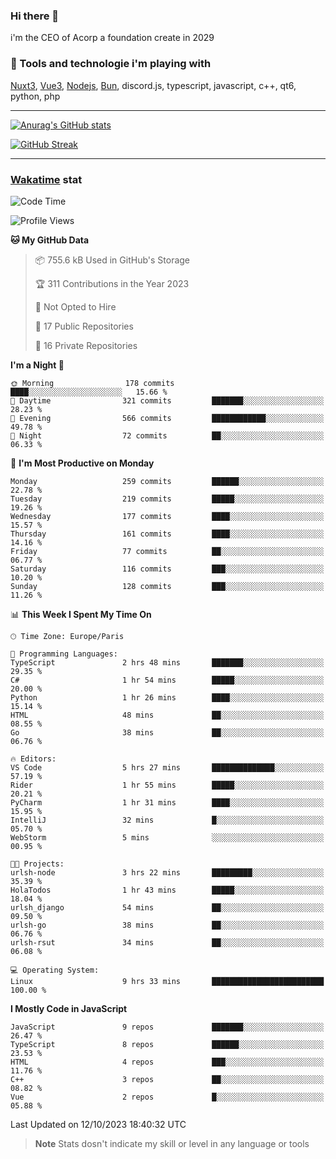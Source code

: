 ### Hi there 👋

i'm the CEO of Acorp a foundation create in 2029  

### 🧰 Tools and technologie i'm playing with

[Nuxt3](https://nuxt.com), [Vue3](https://vuejs.org/), [Nodejs](https://nodejs.org), [Bun](https://bun.sh/), discord.js, typescript, javascript, c++, qt6, python, php

---

[![Anurag's GitHub stats](https://github-readme-stats.vercel.app/api?username=ackimixs&show_icons=true&theme=github_dark&count_private=true)](https://www.ackimixs.xyz)

[![GitHub Streak](https://github-readme-streak-stats.herokuapp.com?user=Ackimixs&theme=github-dark-blue&date_format=j%20M%5B%20Y%5D&mode=weekly)](https://git.io/streak-stats)

---
 
 ### [Wakatime](https://wakatime.com/) stat

<!--START_SECTION:waka-->
![Code Time](http://img.shields.io/badge/Code%20Time-799%20hrs%2040%20mins-blue)

![Profile Views](http://img.shields.io/badge/Profile%20Views-0-blue)

**🐱 My GitHub Data** 

> 📦 755.6 kB Used in GitHub's Storage 
 > 
> 🏆 311 Contributions in the Year 2023
 > 
> 🚫 Not Opted to Hire
 > 
> 📜 17 Public Repositories 
 > 
> 🔑 16 Private Repositories 
 > 
**I'm a Night 🦉** 

```text
🌞 Morning                178 commits         ████░░░░░░░░░░░░░░░░░░░░░   15.66 % 
🌆 Daytime                321 commits         ███████░░░░░░░░░░░░░░░░░░   28.23 % 
🌃 Evening                566 commits         ████████████░░░░░░░░░░░░░   49.78 % 
🌙 Night                  72 commits          ██░░░░░░░░░░░░░░░░░░░░░░░   06.33 % 
```
📅 **I'm Most Productive on Monday** 

```text
Monday                   259 commits         ██████░░░░░░░░░░░░░░░░░░░   22.78 % 
Tuesday                  219 commits         █████░░░░░░░░░░░░░░░░░░░░   19.26 % 
Wednesday                177 commits         ████░░░░░░░░░░░░░░░░░░░░░   15.57 % 
Thursday                 161 commits         ████░░░░░░░░░░░░░░░░░░░░░   14.16 % 
Friday                   77 commits          ██░░░░░░░░░░░░░░░░░░░░░░░   06.77 % 
Saturday                 116 commits         ███░░░░░░░░░░░░░░░░░░░░░░   10.20 % 
Sunday                   128 commits         ███░░░░░░░░░░░░░░░░░░░░░░   11.26 % 
```


📊 **This Week I Spent My Time On** 

```text
🕑︎ Time Zone: Europe/Paris

💬 Programming Languages: 
TypeScript               2 hrs 48 mins       ███████░░░░░░░░░░░░░░░░░░   29.35 % 
C#                       1 hr 54 mins        █████░░░░░░░░░░░░░░░░░░░░   20.00 % 
Python                   1 hr 26 mins        ████░░░░░░░░░░░░░░░░░░░░░   15.14 % 
HTML                     48 mins             ██░░░░░░░░░░░░░░░░░░░░░░░   08.55 % 
Go                       38 mins             ██░░░░░░░░░░░░░░░░░░░░░░░   06.76 % 

🔥 Editors: 
VS Code                  5 hrs 27 mins       ██████████████░░░░░░░░░░░   57.19 % 
Rider                    1 hr 55 mins        █████░░░░░░░░░░░░░░░░░░░░   20.21 % 
PyCharm                  1 hr 31 mins        ████░░░░░░░░░░░░░░░░░░░░░   15.95 % 
IntelliJ                 32 mins             █░░░░░░░░░░░░░░░░░░░░░░░░   05.70 % 
WebStorm                 5 mins              ░░░░░░░░░░░░░░░░░░░░░░░░░   00.95 % 

🐱‍💻 Projects: 
urlsh-node               3 hrs 22 mins       █████████░░░░░░░░░░░░░░░░   35.39 % 
HolaTodos                1 hr 43 mins        █████░░░░░░░░░░░░░░░░░░░░   18.04 % 
urlsh_django             54 mins             ██░░░░░░░░░░░░░░░░░░░░░░░   09.50 % 
urlsh-go                 38 mins             ██░░░░░░░░░░░░░░░░░░░░░░░   06.76 % 
urlsh-rsut               34 mins             ██░░░░░░░░░░░░░░░░░░░░░░░   06.08 % 

💻 Operating System: 
Linux                    9 hrs 33 mins       █████████████████████████   100.00 % 
```

**I Mostly Code in JavaScript** 

```text
JavaScript               9 repos             ███████░░░░░░░░░░░░░░░░░░   26.47 % 
TypeScript               8 repos             ██████░░░░░░░░░░░░░░░░░░░   23.53 % 
HTML                     4 repos             ███░░░░░░░░░░░░░░░░░░░░░░   11.76 % 
C++                      3 repos             ██░░░░░░░░░░░░░░░░░░░░░░░   08.82 % 
Vue                      2 repos             █░░░░░░░░░░░░░░░░░░░░░░░░   05.88 % 
```




 Last Updated on 12/10/2023 18:40:32 UTC
<!--END_SECTION:waka-->

> **Note**
> Stats dosn't indicate my skill or level in any language or tools
